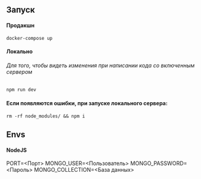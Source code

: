 ## Запуск
#### Продакшн
`docker-compose up`
#### Локально
###### Для того, чтобы видеть изменения при написании кода со включенным сервером
`npm run dev`
#### Если появляются ошибки, при запуске локального сервера:
`rm -rf node_modules/ && npm i`

## Envs
#### NodeJS
PORT=<Порт>
MONGO_USER=<Пользователь>
MONGO_PASSWORD=<Пароль>
MONGO_COLLECTION=<База данных>

